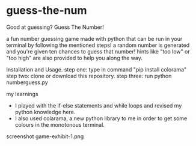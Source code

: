 # guess-the-num

Good at guessing? Guess The Number!

a fun number guessing game made with python that can be run in your terminal by following the mentioned steps!
a random number is generated and you're given ten chances to guess that number! hints like "too low" or "too high" are also provided to help you along the way.

Installation and Usage.
step one: type in command "pip install colorama"
step two: clone or download this repository.
step three: run python numberguess.py

my learnings

- I played with the if-else statements and while loops and revised my python knowledge here.
- I also used colarama, a new python library to me in order to get some colours in the monotonous terminal.

screenshot
game-exhibit-1.png
